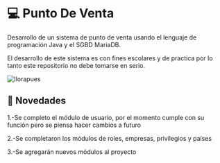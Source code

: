 # :computer: Punto De Venta

Desarrollo de un sistema de punto de venta usando el lenguaje de programación Java y el SGBD MariaDB.

El desarrollo de este sistema es con fines escolares y de practica por lo tanto este repositorio no debe tomarse en serio.

![llorapues](https://quebolu.com/uploads/meme1567194099gen.jpg)

## :mushroom: **Novedades**

1.-Se completo el módulo de usuario, por el momento cumple con su función pero se piensa hacer cambios a futuro

2.-Se completaron los módulos de roles, empresas, privilegios y países

3.-Se agregarán nuevos módulos al proyecto
